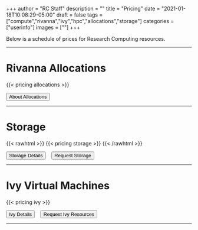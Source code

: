 +++
author = "RC Staff"
description = ""
title = "Pricing"
date = "2021-01-18T10:08:29-05:00"
draft = false
tags = ["compute","rivanna","ivy","hpc","allocations","storage"]
categories = ["userinfo"]
images = [""]
+++

<p class=lead>Below is a schedule of prices for Research Computing resources.</p>

- - -

# Rivanna Allocations

{{< pricing allocations >}}

[<button class="btn btn-primary btn-sm">About Allocations</button>](/userinfo/hpc/allocations/)

- - -

# Storage
<!-- {{< rawhtml >}}
{{< storagetable-pricing >}}
{{< /rawhtml >}} -->

{{< rawhtml >}}
  {{< pricing storage >}}
{{< /rawhtml >}}

[<button class="btn btn-primary btn-sm">Storage Details</button>](/userinfo/storage/)  &nbsp;&nbsp; [<button class="btn btn-primary btn-sm">Request Storage</button>](/form/storage/)

- - -

# Ivy Virtual Machines

{{< pricing ivy >}}

[<button class="btn btn-primary btn-sm">Ivy Details</button>](/userinfo/ivy/overview) &nbsp;&nbsp; [<button class="btn btn-primary btn-sm">Request Ivy Resources</button>](https://services.rc.virginia.edu/)

- - -

<!--
# Skyline Virtual Machines

{{< skyline-pricing >}}

[<button class="btn btn-primary btn-sm">Request Skyline VM</button>](/form/skyline/)

- - - 
-->

<!--
# OMERO Image Database Service

{{< rawhtml >}}
<table class="table">
  <thead>
    <tr>
      <th>Name</th>
      <th>Security</th>
      <th>Cost</th>
    </tr>
  </thead>
  <tbody>
    <tr>
      <th scope="row">OMERO Storage</th>
      <td>Standard</td>
      <td>{{% storage-pricing omero %}} / TB per year</td>
    </tr>
  </tbody>
</table>  
{{< /rawhtml >}}

[<button class="btn btn-primary btn-sm">About OMERO</button>](/userinfo/omero/overview/) &nbsp;&nbsp; [<button class="btn btn-primary btn-sm">Request OMERO Access</button>](/form/omero/)

- - -
-->
